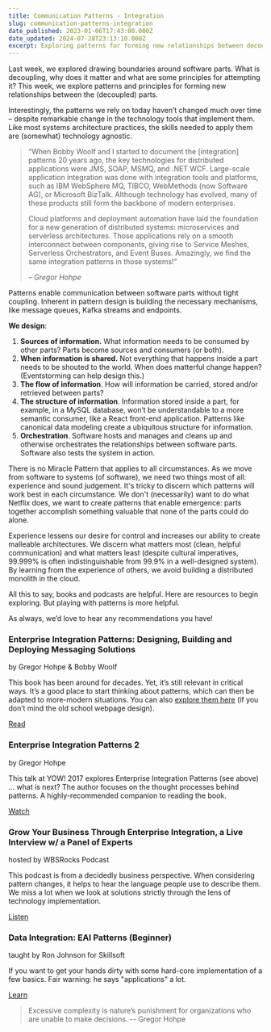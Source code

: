 ```yaml
---
title: Communication Patterns - Integration
slug: communication-patterns-integration
date_published: 2023-01-06T17:43:00.000Z
date_updated: 2024-07-28T23:13:10.000Z
excerpt: Exploring patterns for forming new relationships between decoupled parts.
---
```


Last week, we explored drawing boundaries around software parts. What is decoupling, why does it matter and what are some principles for attempting it? This week, we explore patterns and principles for forming new relationships between the (decoupled) parts.

Interestingly, the patterns we rely on today haven’t changed much over time – despite remarkable change in the technology tools that implement them. Like most systems architecture practices, the skills needed to apply them are (somewhat) technology agnostic.

> “When Bobby Woolf and I started to document the [integration] patterns 20 years ago, the key technologies for distributed applications were JMS, SOAP, MSMQ, and .NET WCF. Large-scale application integration was done with integration tools and platforms, such as IBM WebSphere MQ, TIBCO, WebMethods (now Software AG), or Microsoft BizTalk. Although technology has evolved, many of these products still form the backbone of modern enterprises.
> 
> Cloud platforms and deployment automation have laid the foundation for a new generation of distributed systems: microservices and serverless architectures. Those applications rely on a smooth interconnect between components, giving rise to Service Meshes, Serverless Orchestrators, and Event Buses. Amazingly, we find the same integration patterns in those systems!”
> 
> *– Gregor Hohpe*

Patterns enable communication between software parts without tight coupling. Inherent in pattern design is building the necessary mechanisms, like message queues, Kafka streams and endpoints.

**We design**:

1. **Sources of information.** What information needs to be consumed by other parts? Parts become sources and consumers (or both).
2. **When information is shared.** Not everything that happens inside a part needs to be shouted to the world. When does matterful change happen? (Eventstorming can help design this.)
3. **The flow of information**. How will information be carried, stored and/or retrieved between parts?
4. **The structure of information**. Information stored inside a part, for example, in a MySQL database, won’t be understandable to a more semantic consumer, like a React front-end application. Patterns like canonical data modeling create a ubiquitous structure for information.
5. **Orchestration**. Software hosts and manages and cleans up and otherwise orchestrates the relationships between software parts. Software also tests the system in action.

There is no Miracle Pattern that applies to all circumstances. As we move from software to systems (of software), we need two things most of all: experience and sound judgement. It's tricky to discern which patterns will work best in each circumstance. We don't (necessarily) want to do what Netflix does, we want to create patterns that enable emergence: parts together accomplish something valuable that none of the parts could do alone.

Experience lessens our desire for control and increases our ability to create malleable architectures. We discern what matters most (clean, helpful communication) and what matters least (despite cultural imperatives, 99.999% is often indistinguishable from 99.9% in a well-designed system). By learning from the experience of others, we avoid building a distributed monolith in the cloud.

All this to say, books and podcasts are helpful. Here are resources to begin exploring. But playing with patterns is more helpful.

As always, we’d love to hear any recommendations you have!

### Enterprise Integration Patterns: Designing, Building and Deploying Messaging Solutions

by Gregor Hohpe & Bobby Woolf

This book has been around for decades. Yet, it’s still relevant in critical ways. It’s a good place to start thinking about patterns, which can then be adapted to more-modern situations. You can also  [explore them here](https://www.enterpriseintegrationpatterns.com/) (if you don’t mind the old school webpage design).

[Read](https://bookshop.org/p/books/enterprise-integration-patterns-designing-building-and-deploying-messaging-solutions-gregor-hohpe/115845?ean=9780321200686)

### Enterprise Integration Patterns 2

by Gregor Hohpe

This talk at YOW! 2017 explores Enterprise Integration Patterns (see above) … what is next? The author focuses on the thought processes behind patterns. A highly-recommended companion to reading the book.

[Watch](https://www.youtube.com/watch?v=QmaNucXFYd8)

### Grow Your Business Through Enterprise Integration, a Live Interview w/ a Panel of Experts

hosted by WBSRocks Podcast

This podcast is from a decidedly business perspective. When considering pattern changes, it helps to hear the language people use to describe them. We miss a lot when we look at solutions strictly through the lens of technology implementation.

[Listen](https://podcast.wbs.rocks/1456882/8958353-wbsp151-grow-your-business-through-enterprise-integration-a-live-interview-w-a-panel-of-experts)

### Data Integration: EAI Patterns (Beginner)

taught by Ron Johnson for Skillsoft

If you want to get your hands dirty with some hard-core implementation of a few basics. Fair warning: he says "applications" a lot.

[Learn](https://www.skillsoft.com/channel/data-integration-6d9c0e90-b293-11e7-a9da-49acecd508d2?technologyandversion=54746&amp;expertiselevel=54745)

> Excessive complexity is nature’s punishment for organizations who are unable to make decisions.
> *--* Gregor Hohpe
